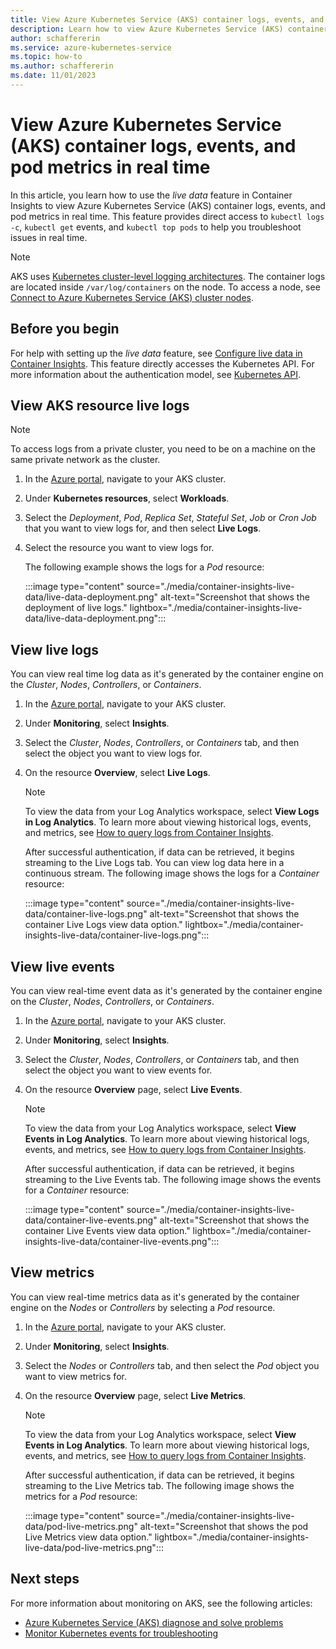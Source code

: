 ```yaml
---
title: View Azure Kubernetes Service (AKS) container logs, events, and pod metrics in real time
description: Learn how to view Azure Kubernetes Service (AKS) container logs, events, and pod metrics in real time using Container Insights.
author: schaffererin
ms.service: azure-kubernetes-service
ms.topic: how-to
ms.author: schaffererin
ms.date: 11/01/2023
---
```


# View Azure Kubernetes Service (AKS) container logs, events, and pod metrics in real time

In this article, you learn how to use the *live data* feature in Container Insights to view Azure Kubernetes Service (AKS) container logs, events, and pod metrics in real time. This feature provides direct access to `kubectl logs -c`, `kubectl get` events, and `kubectl top pods` to help you troubleshoot issues in real time.

> [!NOTE]
> AKS uses [Kubernetes cluster-level logging architectures][kubernetes-cluster-architecture]. The container logs are located inside `/var/log/containers` on the node. To access a node, see [Connect to Azure Kubernetes Service (AKS) cluster nodes][node-access].

## Before you begin

For help with setting up the *live data* feature, see [Configure live data in Container Insights][configure-live-data]. This feature directly accesses the Kubernetes API. For more information about the authentication model, see [Kubernetes API][kubernetes-api].

## View AKS resource live logs

> [!NOTE]
> To access logs from a private cluster, you need to be on a machine on the same private network as the cluster.

1. In the [Azure portal][azure-portal], navigate to your AKS cluster.
2. Under **Kubernetes resources**, select **Workloads**.
3. Select the *Deployment*, *Pod*, *Replica Set*, *Stateful Set*, *Job* or *Cron Job* that you want to view logs for, and then select **Live Logs**.
4. Select the resource you want to view logs for.

    The following example shows the logs for a *Pod* resource:

    :::image type="content" source="./media/container-insights-live-data/live-data-deployment.png" alt-text="Screenshot that shows the deployment of live logs." lightbox="./media/container-insights-live-data/live-data-deployment.png":::

## View live logs

You can view real time log data as it's generated by the container engine on the *Cluster*, *Nodes*, *Controllers*, or *Containers*.

1. In the [Azure portal][azure-portal], navigate to your AKS cluster.
2. Under **Monitoring**, select **Insights**.
3. Select the *Cluster*, *Nodes*, *Controllers*, or *Containers* tab, and then select the object you want to view logs for.
4. On the resource **Overview**, select **Live Logs**.

    > [!NOTE]
    > To view the data from your Log Analytics workspace, select **View Logs in Log Analytics**. To learn more about viewing historical logs, events, and metrics, see [How to query logs from Container Insights][log-query].

    After successful authentication, if data can be retrieved, it begins streaming to the Live Logs tab. You can view log data here in a continuous stream. The following image shows the logs for a *Container* resource:

    :::image type="content" source="./media/container-insights-live-data/container-live-logs.png" alt-text="Screenshot that shows the container Live Logs view data option." lightbox="./media/container-insights-live-data/container-live-logs.png":::

## View live events

You can view real-time event data as it's generated by the container engine on the *Cluster*, *Nodes*, *Controllers*, or *Containers*.

1. In the [Azure portal][azure-portal], navigate to your AKS cluster.
2. Under **Monitoring**, select **Insights**.
3. Select the *Cluster*, *Nodes*, *Controllers*, or *Containers* tab, and then select the object you want to view events for.
4. On the resource **Overview** page, select **Live Events**.

    > [!NOTE]
    > To view the data from your Log Analytics workspace, select **View Events in Log Analytics**. To learn more about viewing historical logs, events, and metrics, see [How to query logs from Container Insights][log-query].

    After successful authentication, if data can be retrieved, it begins streaming to the Live Events tab. The following image shows the events for a *Container* resource:

    :::image type="content" source="./media/container-insights-live-data/container-live-events.png" alt-text="Screenshot that shows the container Live Events view data option." lightbox="./media/container-insights-live-data/container-live-events.png":::

## View metrics

You can view real-time metrics data as it's generated by the container engine on the *Nodes* or *Controllers* by selecting a *Pod* resource.

1. In the [Azure portal][azure-portal], navigate to your AKS cluster.
2. Under **Monitoring**, select **Insights**.
3. Select the *Nodes* or *Controllers* tab, and then select the *Pod* object you want to view metrics for.
4. On the resource **Overview** page, select **Live Metrics**.

    > [!NOTE]
    > To view the data from your Log Analytics workspace, select **View Events in Log Analytics**. To learn more about viewing historical logs, events, and metrics, see [How to query logs from Container Insights][log-query].

    After successful authentication, if data can be retrieved, it begins streaming to the Live Metrics tab. The following image shows the metrics for a *Pod* resource:

    :::image type="content" source="./media/container-insights-live-data/pod-live-metrics.png" alt-text="Screenshot that shows the pod Live Metrics view data option." lightbox="./media/container-insights-live-data/pod-live-metrics.png":::

## Next steps

For more information about monitoring on AKS, see the following articles:

* [Azure Kubernetes Service (AKS) diagnose and solve problems][aks-diagnose-solve-problems]
* [Monitor Kubernetes events for troubleshooting][aks-monitor-events]

<!-- LINKS -->
[kubernetes-cluster-architecture]: https://kubernetes.io/docs/concepts/cluster-administration/logging/#cluster-level-logging-architectures
[node-access]: ./node-access.md
[configure-live-data]: /azure/azure-monitor/containers/container-insights-livedata-setup
[kubernetes-api]: https://kubernetes.io/docs/concepts/overview/kubernetes-api/
[azure-portal]: https://portal.azure.com/
[log-query]: /azure/azure-monitor/containers/container-insights-log-query
[aks-diagnose-solve-problems]: ./aks-diagnostics.md
[aks-monitor-events]: ./events.md
